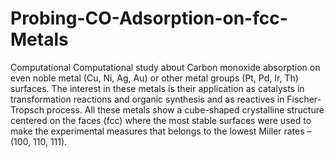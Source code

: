 # Probing-CO-Adsorption-on-fcc-Metals
Computational Computational study about Carbon monoxide absorption on even noble metal (Cu, Ni, Ag, Au) or other metal groups (Pt, Pd, Ir, Th) surfaces. The interest in these metals is their application as catalysts in transformation reactions and organic synthesis and as reactives in Fischer-Tropsch process. All these metals show a cube-shaped crystalline structure centered on the faces (fcc) where the most stable surfaces were used to make the experimental measures that belongs to the lowest Miller rates – (100, 110, 111).

